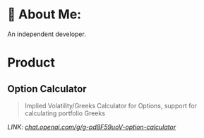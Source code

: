 # 💫 About Me:
An independent developer.

# Product
## Option Calculator
> Implied Volatility/Greeks Calculator for Options, support for calculating portfolio Greeks

*LINK: [chat.openai.com/g/g-pd8F59uoV-option-calculator](https://chat.openai.com/g/g-pd8F59uoV-option-calculator)*

